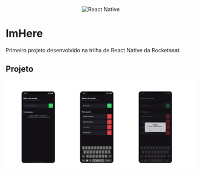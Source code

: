 <p align="center">
  <img src="https://xesque.rocketseat.dev/platform/1659122823166.svg" alt="React Native">
</p>

# ImHere
Primeiro projeto desenvolvido na trilha de React Native da Rocketseat.

## Projeto
<img src="./assets/Screens.png" alt="Protótipo das telas">